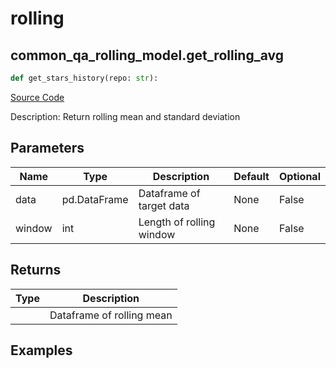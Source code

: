# rolling

## common_qa_rolling_model.get_rolling_avg

```python
def get_stars_history(repo: str):
```
[Source Code](https://github.com/OpenBB-finance/OpenBBTerminal/tree/main/openbb_terminal/common/quantitative_analysis/rolling_model.py#L15)

Description: Return rolling mean and standard deviation

## Parameters

| Name | Type | Description | Default | Optional |
| ---- | ---- | ----------- | ------- | -------- |
| data | pd.DataFrame | Dataframe of target data | None | False |
| window | int | Length of rolling window | None | False |

## Returns

| Type | Description |
| ---- | ----------- |
|  | Dataframe of rolling mean |

## Examples

